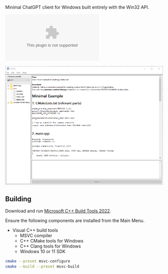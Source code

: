 Minimal ChatGPT client for Windows built entirely with the Win32 API.

[![Download](https://img.shields.io/github/downloads/gpt32/application/latest/gpt32.exe?sort=semver&style=for-the-badge&logo=mingww64&label=Windows)](https://github.com/gpt32/application/releases/latest/download/gpt32.exe)

![screenshot](https://raw.githubusercontent.com/GPT32/.github/refs/heads/main/assets/screenshot.png)

## Building

Download and run [Microsoft C++ Build Tools 2022](https://visualstudio.microsoft.com/visual-cpp-build-tools/).

Ensure the following components are installed from the Main Menu.

- Visual C++ build tools
  - MSVC compiler
  - C++ CMake tools for Windows
  - C++ Clang tools for Windows
  - Windows 10 or 11 SDK

```bash
cmake --preset msvc-configure
cmake --build --preset msvc-build
```
